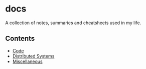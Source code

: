 # docs

A collection of notes, summaries and cheatsheets used in my life.

## Contents

- [Code](/src/code/README.md)
- [Distributed Systems](/src/distributed_systems/README.md)
- [Miscellaneous](/src/miscellaneous/README.md)
